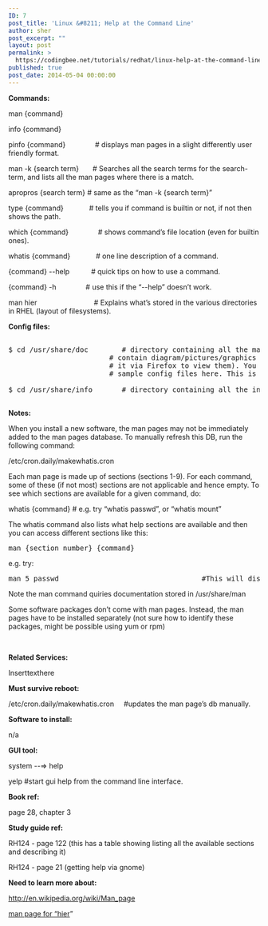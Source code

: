 ```yaml
---
ID: 7
post_title: 'Linux &#8211; Help at the Command Line'
author: sher
post_excerpt: ""
layout: post
permalink: >
  https://codingbee.net/tutorials/redhat/linux-help-at-the-command-line
published: true
post_date: 2014-05-04 00:00:00
---
```

<strong>Commands:</strong>

man {command}

info {command}

pinfo {command}                # displays man pages in a slight differently user friendly format.

man -k {search term}       # Searches all the search terms for the search-term, and lists all the man pages where there is a match.

apropros {search term} # same as the “man -k {search term}”

type {command}               # tells you if command is builtin or not, if not then shows the path.

which {command}                # shows command’s file location (even for builtin ones).

whatis {command}             # one line description of a command.

{command} --help            # quick tips on how to use a command.

{command} -h                 # use this if the “--help” doesn’t work.

man hier                             # Explains what’s stored in the various directories in RHEL (layout of filesystems).

<strong>Config files:</strong>



<pre>

$ cd /usr/share/doc        # directory containing all the man pages. This can also 
                        # contain diagram/pictures/graphics (you need to open 
                        # it via Firefox to view them). You can also find lots of 
                        # sample config files here. This is very useful!!!

$ cd /usr/share/info       # directory containing all the info pages.

</pre>


<strong>Notes:</strong>

When you install a new software, the man pages may not be immediately added to the man pages database. To manually refresh this DB, run the following command:

/etc/cron.daily/makewhatis.cron

Each man page is made up of sections (sections 1-9). For each command, some of these (if not most) sections are not applicable and hence empty. To see which sections are available for a given command, do:

whatis {command} # e.g. try “whatis passwd”, or “whatis mount”

The whatis command also lists what help sections are available and then you can access different sections like this:

<pre>man {section number} {command}</pre>

e.g. try:

<pre>man 5 passwd                                  #This will display the help pages for the /etc/passwd config file.
</pre>

Note the man command quiries documentation stored in /usr/share/man

Some software packages don’t come with man pages. Instead, the man pages have to be installed separately (not sure how to identify these packages, might be possible using yum or rpm)

&nbsp;

<strong>Related Services:</strong>

Inserttexthere

<strong>Must survive reboot:</strong>

/etc/cron.daily/makewhatis.cron     #updates the man page’s db manually.

<strong>Software to install:</strong>

n/a

<strong>GUI tool:</strong>

system --=> help

yelp #start gui help from the command line interface.

<strong>Book ref:</strong>

page 28, chapter 3

<strong>Study guide ref:</strong>

RH124 - page 122 (this has a table showing listing all the available sections and describing it)

RH124 - page 21 (getting help via gnome)

<strong>Need to learn more about:</strong>

<a href="http://en.wikipedia.org/wiki/Man_page">http://en.wikipedia.org/wiki/Man_page</a>

<a href="http://www.freebsd.org/cgi/man.cgi?query=hier&amp;apropos=0&amp;sektion=0&amp;manpath=FreeBSD+6.1-RELEASE&amp;format=html">man page for “hier</a>”

&nbsp;